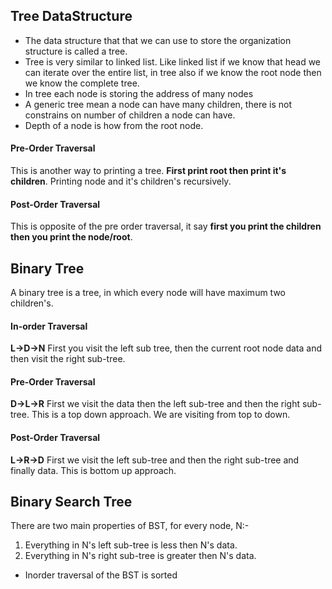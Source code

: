 ## Tree DataStructure

- The data structure that that we can use to store the organization structure is called a tree.
- Tree is very similar to linked list. Like linked list if we know that head we can iterate over the entire list, in tree also if we know the root node then we know the complete tree.
- In tree each node is storing the address of many nodes
- A generic tree mean a node can have many children, there is not constrains on number of children a node can have.
- Depth of a node is how from the root node.

#### Pre-Order Traversal

This is another way to printing a tree. **First print root then print it's children**. Printing node and it's children's recursively.

#### Post-Order Traversal

This is opposite of the pre order traversal, it say **first you print the children then you print the node/root**.

## Binary Tree

A binary tree is a tree, in which every node will have maximum two children's.

#### In-order Traversal

**L->D->N** First you visit the left sub tree, then the current root node data and then visit the right sub-tree.

#### Pre-Order Traversal

**D->L->R** First we visit the data then the left sub-tree and then the right sub-tree. This is a top down approach. We are visiting from top to down.

#### Post-Order Traversal

**L->R->D** First we visit the left sub-tree and then the right sub-tree and finally data. This is bottom up approach.

## Binary Search Tree

There are two main properties of BST, for every node, N:-

1. Everything in N's left sub-tree is less then N's data.
2. Everything in N's right sub-tree is greater then N's data.

- Inorder traversal of the BST is sorted
